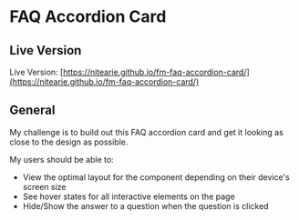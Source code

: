 # FAQ Accordion Card 

## Live Version

Live Version: [https://nitearie.github.io/fm-faq-accordion-card/](https://nitearie.github.io/fm-faq-accordion-card/)

## General

My challenge is to build out this FAQ accordion card and get it looking as close to the design as possible.

My users should be able to:

- View the optimal layout for the component depending on their device's screen size
- See hover states for all interactive elements on the page
- Hide/Show the answer to a question when the question is clicked
